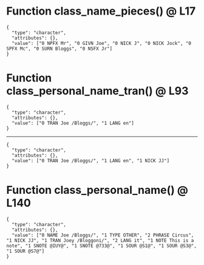 # Function class_name_pieces() @ L17

    {
      "type": "character",
      "attributes": {},
      "value": ["0 NPFX Mr", "0 GIVN Joe", "0 NICK J", "0 NICK Jock", "0 SPFX Mc", "0 SURN Bloggs", "0 NSFX Jr"]
    }

# Function class_personal_name_tran() @ L93

    {
      "type": "character",
      "attributes": {},
      "value": ["0 TRAN Joe /Bloggs/", "1 LANG en"]
    }

---

    {
      "type": "character",
      "attributes": {},
      "value": ["0 TRAN Joe /Bloggs/", "1 LANG en", "1 NICK JJ"]
    }

# Function class_personal_name() @ L140

    {
      "type": "character",
      "attributes": {},
      "value": ["0 NAME Joe /Bloggs/", "1 TYPE OTHER", "2 PHRASE Circus", "1 NICK JJ", "1 TRAN Joey /Bloggoni/", "2 LANG it", "1 NOTE This is a note", "1 SNOTE @IUY@", "1 SNOTE @733@", "1 SOUR @S1@", "1 SOUR @S3@", "1 SOUR @S7@"]
    }

